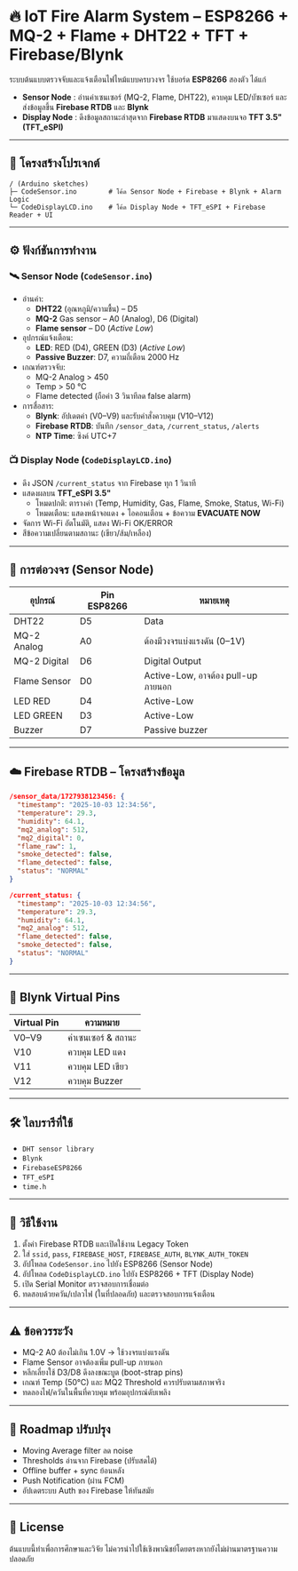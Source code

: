 # 🔥 IoT Fire Alarm System – ESP8266 + MQ-2 + Flame + DHT22 + TFT + Firebase/Blynk

ระบบต้นแบบตรวจจับและแจ้งเตือนไฟไหม้แบบครบวงจร ใช้บอร์ด **ESP8266** สองตัว ได้แก่  

- **Sensor Node** : อ่านค่าเซนเซอร์ (MQ-2, Flame, DHT22), ควบคุม LED/บัซเซอร์ และส่งข้อมูลขึ้น **Firebase RTDB** และ **Blynk**  
- **Display Node** : ดึงข้อมูลสถานะล่าสุดจาก **Firebase RTDB** มาแสดงบนจอ **TFT 3.5\" (TFT_eSPI)**

---

## 📂 โครงสร้างโปรเจกต์

```
/ (Arduino sketches)
├─ CodeSensor.ino        # โค้ด Sensor Node + Firebase + Blynk + Alarm Logic
└─ CodeDisplayLCD.ino    # โค้ด Display Node + TFT_eSPI + Firebase Reader + UI
```

---

## ⚙️ ฟังก์ชันการทำงาน

### 🛰 Sensor Node (`CodeSensor.ino`)
- อ่านค่า:
  - **DHT22** (อุณหภูมิ/ความชื้น) – D5
  - **MQ-2** Gas sensor – A0 (Analog), D6 (Digital)
  - **Flame sensor** – D0 (*Active Low*)
- อุปกรณ์แจ้งเตือน:
  - **LED**: RED (D4), GREEN (D3) (*Active Low*)
  - **Passive Buzzer**: D7, ความถี่เตือน 2000 Hz
- เกณฑ์ตรวจจับ:
  - MQ-2 Analog > 450
  - Temp > 50 °C
  - Flame detected (ถือค่า 3 วินาทีลด false alarm)
- การสื่อสาร:
  - **Blynk**: อัปเดตค่า (V0–V9) และรับคำสั่งควบคุม (V10–V12)
  - **Firebase RTDB**: บันทึก `/sensor_data`, `/current_status`, `/alerts`
  - **NTP Time**: ซิงค์ UTC+7

### 📺 Display Node (`CodeDisplayLCD.ino`)
- ดึง JSON `/current_status` จาก Firebase ทุก 1 วินาที
- แสดงผลบน **TFT_eSPI 3.5\"**
  - โหมดปกติ: ตารางค่า (Temp, Humidity, Gas, Flame, Smoke, Status, Wi-Fi)
  - โหมดเตือน: แสดงหน้าจอแดง + ไอคอนเตือน + ข้อความ **EVACUATE NOW**
- จัดการ Wi-Fi อัตโนมัติ, แสดง Wi-Fi OK/ERROR
- สีข้อความเปลี่ยนตามสถานะ (เขียว/ส้ม/เหลือง)

---

## 🔌 การต่อวงจร (Sensor Node)

| อุปกรณ์        | Pin ESP8266 | หมายเหตุ |
|-----------------|-------------|-----------|
| DHT22           | D5          | Data |
| MQ-2 Analog     | A0          | ต้องมีวงจรแบ่งแรงดัน (0–1V) |
| MQ-2 Digital    | D6          | Digital Output |
| Flame Sensor    | D0          | Active-Low, อาจต้อง pull-up ภายนอก |
| LED RED         | D4          | Active-Low |
| LED GREEN       | D3          | Active-Low |
| Buzzer          | D7          | Passive buzzer |

---

## ☁️ Firebase RTDB – โครงสร้างข้อมูล

```json
/sensor_data/1727938123456: {
  "timestamp": "2025-10-03 12:34:56",
  "temperature": 29.3,
  "humidity": 64.1,
  "mq2_analog": 512,
  "mq2_digital": 0,
  "flame_raw": 1,
  "smoke_detected": false,
  "flame_detected": false,
  "status": "NORMAL"
}

/current_status: {
  "timestamp": "2025-10-03 12:34:56",
  "temperature": 29.3,
  "humidity": 64.1,
  "mq2_analog": 512,
  "flame_detected": false,
  "smoke_detected": false,
  "status": "NORMAL"
}
```

---

## 📱 Blynk Virtual Pins

| Virtual Pin | ความหมาย |
|-------------|-----------|
| V0–V9       | ค่าเซนเซอร์ & สถานะ |
| V10         | ควบคุม LED แดง |
| V11         | ควบคุม LED เขียว |
| V12         | ควบคุม Buzzer |

---

## 🛠 ไลบรารีที่ใช้

- `DHT sensor library`
- `Blynk`
- `FirebaseESP8266`
- `TFT_eSPI`
- `time.h`

---

## 🚀 วิธีใช้งาน

1. ตั้งค่า Firebase RTDB และเปิดใช้งาน Legacy Token  
2. ใส่ `ssid`, `pass`, `FIREBASE_HOST`, `FIREBASE_AUTH`, `BLYNK_AUTH_TOKEN`  
3. อัปโหลด `CodeSensor.ino` ไปยัง ESP8266 (Sensor Node)  
4. อัปโหลด `CodeDisplayLCD.ino` ไปยัง ESP8266 + TFT (Display Node)  
5. เปิด Serial Monitor ตรวจสอบการเชื่อมต่อ  
6. ทดสอบด้วยควัน/เปลวไฟ (ในที่ปลอดภัย) และตรวจสอบการแจ้งเตือน

---

## ⚠️ ข้อควรระวัง

- MQ-2 A0 ต้องไม่เกิน 1.0V → ใช้วงจรแบ่งแรงดัน
- Flame Sensor อาจต้องเพิ่ม pull-up ภายนอก
- หลีกเลี่ยงใช้ D3/D8 ดึงลงขณะบูต (boot-strap pins)
- เกณฑ์ Temp (50°C) และ MQ2 Threshold ควรปรับตามสภาพจริง
- ทดลองไฟ/ควันในพื้นที่ควบคุม พร้อมอุปกรณ์ดับเพลิง

---

## 📝 Roadmap ปรับปรุง

- Moving Average filter ลด noise
- Thresholds อ่านจาก Firebase (ปรับสดได้)
- Offline buffer + sync ย้อนหลัง
- Push Notification (ผ่าน FCM)
- อัปเดตระบบ Auth ของ Firebase ให้ทันสมัย

---

## 📜 License
ต้นแบบนี้ทำเพื่อการศึกษาและวิจัย ไม่ควรนำไปใช้เชิงพาณิชย์โดยตรงหากยังไม่ผ่านมาตรฐานความปลอดภัย
